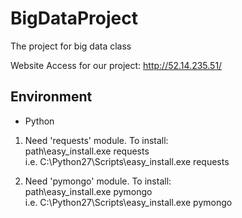 # BigDataProject
The project for big data class

Website Access for our project:
http://52.14.235.51/

## Environment
* Python
 1. Need 'requests' module. To install: <br />
    path\easy_install.exe requests <br />
    i.e. C:\Python27\Scripts\easy_install.exe requests <br />

 2. Need 'pymongo' module. To install: <br />
    path\easy_install.exe pymongo <br />
    i.e. C:\Python27\Scripts\easy_install.exe pymongo <br />
